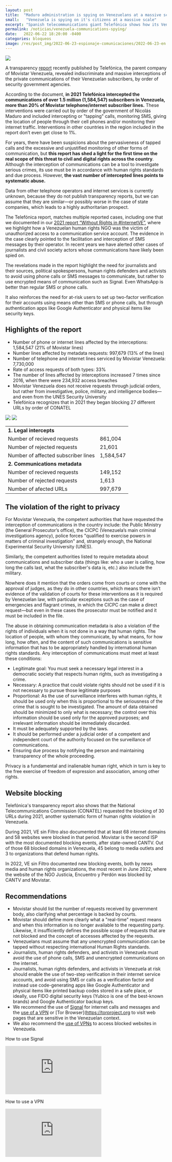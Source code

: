 ```yaml
---
layout: post
title:  "Maduro administration is spying on Venezuelans at a massive scale"
small:   "Venezuela is spying on it's citizens at a massive scale"
excerpt: "Spanish telecommunications giant Telefónica shows how its Venezuelan subsidiary allowed the government to intercept communications of over 20% of their subscriber lines."
permalink: /noticias/venezuela-communications-spying/
date:   2022-06-22 18:20:00 -0400
categories: bloqueos
image: /res/post_img/2022-06-23-espionaje-comunicaciones/2022-06-23-en.png
---
```


<p class="cover"><img class="" src="/res/post_img/2022-06-23-espionaje-comunicaciones/2022-06-23-en.png"></p>

A transparency [report](https://www.telefonica.com/es/wp-content/uploads/sites/4/2021/08/Informe-de-Transparencia-en-las-Comunicaciones-2021.pdf)  recently published by Telefónica, the parent company of Movistar Venezuela, revealed indiscriminate and massive interceptions of the private communications of their Venezuelan subscribers, by order of security government agencies.

According to the document, **in 2021 Telefónica intercepted the communications of over 1.5 million (1,584,547) subscribers in Venezuela, more than 20% of Movistar telephone/internet subscriber lines.** These interventions were carried out by order of the government of Nicolás Maduro and included intercepting or "tapping" calls, monitoring SMS, giving the location of people through their cell phones and/or monitoring their internet traffic. Interventions in other countries in the region included in the report don’t even get close to 1%.

For years, there have been suspicions about the pervasiveness of tapped calls and the excessive and unjustified monitoring of other forms of communication, but **this report has shed a light for the first time on the real scope of this threat to civil and digital rights across the country**.  Although the interception of communications can be a tool to investigate serious crimes, its use must be in accordance with human rights standards and due process. However, **the vast number of intercepted lines points to systematic abuse.**

Data from other telephone operators and internet services is currently unknown, because they do not publish transparency reports, but we can assume that they are similar—or possibly worse in the case of state companies, which leads to a highly authoritarian prospect.

The Telefónica report, matches multiple reported cases, including one that we documented in our [2021 report “Without Rights in #InternetVE”](https://vesinfiltro.com/noticias/2021_annual_report/), where we highlight how a Venezuelan human rights NGO was the victim of unauthorized access to a communication service account. The evidence in the case clearly pointed to the facilitation and interception of SMS messages by their operator. In recent years we have alerted other cases of journalists and civil society actors whose communications have likely been spied on.

The revelations made in the report highlight the need for journalists and their sources, political spokespersons, human rights defenders and activists to avoid using phone calls or SMS messages to communicate, but rather to use encrypted means of communication such as Signal. Even WhatsApp is better than regular SMS or phone calls.

It also reinforces the need for at-risk users to set up two-factor verification for their accounts using means other than SMS or phone calls, but through authentication apps like Google Authenticator and physical items like security keys.

## Highlights of the report
* Number of phone or internet lines affected by the interceptions: 1,584,547 (21% of Movistar lines)
* Number lines affected by metadata requests: 997,679 (13% of the lines)
* Number of telephone and internet lines serviced by Movistar Venezuela: 7,730,000
* Rate of access requests of both types: 33%
* The number of lines affected by interceptions increased 7 times since 2016, when there were 234,932 access breaches
* Movistar Venezuela does not receive requests through judicial orders, but rather from investigative, police, military, and intelligence bodies—and even from the UNES Security University
* Telefónica recognizes that in 2021 they began blocking 27 different URLs by order of CONATEL


![](/res/post_img/2022-06-23-espionaje-comunicaciones/percent_por_pais.png)
![](/res/post_img/2022-06-23-espionaje-comunicaciones/requests_2016-2021.png)

<div class="table-responsive">
<table class="blocklist">
	<tbody>
		<tr>
			<td colspan="2" style="text-align: left"><strong>1. Legal intercepts</strong></td>
		</tr>
		<tr>
			<td style="text-align: left">Number of recieved requests</td>
			<td>861,004</td>
		</tr>
		<tr>
			<td style="text-align: left">Number of rejected requests</td>
			<td>21,601</td>
		</tr>
		<tr>
			<td style="text-align: left">Number of affected subscriber lines</td>
			<td>1,584,547</td>
		</tr>
		<tr>
			<td colspan="2" style="text-align: left"><strong>2. Communications metadata</strong></td>
		</tr>
		<tr>
			<td style="text-align: left">Number of recieved requests</td>
			<td>149,152</td>
		</tr>
		<tr>
			<td style="text-align: left">Number of rejected requests</td>
			<td>1,613</td>
		</tr>
		<tr>
			<td style="text-align: left">Number of afected URLs</td>
			<td>997,679</td>
		</tr>
	</tbody>
</table>
</div>

## The violation of the right to privacy
For Movistar Venezuela, the competent authorities that have requested the interception of communications in the country include: the Public Ministry (the General Prosecutor’s office), the CICPC (Venezuela’s main criminal investigations agency), police forces "qualified to exercise powers in matters of criminal investigation" and, strangely enough, the National Experimental Security University (UNES).

Similarly, the competent authorities listed to require metadata about communications and subscriber data (things like: who a user is calling, how long the calls last, what the subscriber's data is, etc.) also include the military.

Nowhere does it mention that the orders come from courts or come with the approval of judges, as they do in other countries, which means there isn’t evidence of the validation of courts for these interventions as it is required by Venezuelan law, with particular exceptions such as the case of emergencies and flagrant crimes, in which the CICPC can make a direct request—but even in these cases the prosecutor must be notified and it must be included in the file.

The abuse in obtaining communication metadata is also a violation of the rights of individuals when it is not done in a way that human rights. The location of people, with whom they communicate, by what means, for how long, how often, and the content of such communications is sensitive information that has to be appropriately handled by international human rights standards. Any interception of communications must meet at least these conditions:

* Legitimate goal: You must seek a necessary legal interest in a democratic society that respects human rights, such as investigating a crime.
* Necessary: ​​A practice that could violate rights should not be used if it is not necessary to pursue those legitimate purposes
* Proportional: As the use of surveillance interferes with human rights, it should be used only when this is proportional to the seriousness of the crime that is sought to be investigated. The amount of data obtained should be minimized to only what is necessary; the control over this information should be used only for the approved purposes; and irrelevant information should be immediately discarded.
* It must be adequately supported by the laws.
* It should be performed under a judicial order of a competent and independent court of the authority focused on the surveillance of communications.
* Ensuring due process by notifying the person and maintaining transparency of the whole proceeding.

Privacy is a fundamental and inalienable human right, which in turn is key to the free exercise of freedom of expression and association, among other rights.

## Website blocking

Telefónica's transparency report also shows that the National Telecommunications Commission (CONATEL) requested the blocking of 30 URLs during 2021, another systematic form of human rights violation in Venezuela.

During 2021, VE sin Filtro also documented that at least 68 internet domains and 58 websites were blocked in that period. Movistar is the second ISP with the most documented blocking events, after state-owned CANTV. Out of those 68  blocked domains in Venezuela, 45 belong to media outlets and 3 to organizations that defend human rights.

In 2022, VE sin Filtro documented new blocking events, both by news media and human rights organizations, the most recent in June 2022, where the website of the NGO Justicia, Encuentro y Perdón was blocked by CANTV and Movistar.

## Recommendations

* Movistar should list the number of requests received by government body, also clarifying what percentage is backed by courts.
* Movistar should define more clearly what a "real-time" request means and when this information is no longer available to the requesting party. Likewise, it insufficiently defines the possible scope of requests that are not blocked and the concept of accesses affected by the requests.
* Venezuelans must assume that any unencrypted communication can be tapped without respecting international Human Rights standards.
* Journalists, human rights defenders, and activists in Venezuela must avoid the use of phone calls, SMS and unencrypted communications on the internet.
* Journalists, human rights defenders, and activists in Venezuela at risk should enable the use of two-step verification in their internet service accounts, and avoid using SMS or calls as a verification factor and instead use code-generating apps like Google Authenticator and physical items like printed backup codes stored in a safe place, or ideally, use FIDO digital security keys (Yubico is one of the best-known brands) and Google Authenticator backup keys.
* We recommend the use of [Signal](https://www.youtube.com/watch?v=MO3Zh8EoAoE) for internet calls and messages and the [use of a VPN](https://www.youtube.com/watch?v=iYQQTE1-Thk) or [Tor Browser](https://torproject.org to visit web pages that are sensitive in the Venezuelan context.
* We also recommend the [use of  VPNs](https://www.youtube.com/watch?v=iYQQTE1-Thk)  to access blocked websites in Venezuela.


How to use Signal
<iframe  src="https://www.youtube.com/embed/MO3Zh8EoAoE" title="¿Cómo chatear de forma privada y segura? - Conexión segura" frameborder="0" allow="accelerometer; autoplay; clipboard-write; encrypted-media; gyroscope; picture-in-picture" allowfullscreen></iframe>

How to use a VPN
<p><iframe src="https://www.youtube.com/embed/iYQQTE1-Thk" title="¿Cómo usar un VPN para ver páginas bloqueadas? — Conexión Segura" frameborder="0" allow="accelerometer; autoplay; clipboard-write; encrypted-media; gyroscope; picture-in-picture" allowfullscreen></iframe></p>
